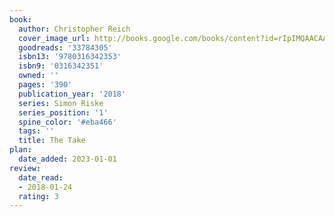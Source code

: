 ```yaml
---
book:
  author: Christopher Reich
  cover_image_url: http://books.google.com/books/content?id=rIpIMQAACAAJ&printsec=frontcover&img=1&zoom=1&source=gbs_api
  goodreads: '33784305'
  isbn13: '9780316342353'
  isbn9: '0316342351'
  owned: ''
  pages: '390'
  publication_year: '2018'
  series: Simon Riske
  series_position: '1'
  spine_color: '#eba466'
  tags: ''
  title: The Take
plan:
  date_added: 2023-01-01
review:
  date_read:
  - 2018-01-24
  rating: 3
---
```

